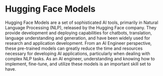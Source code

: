 # Hugging Face Models

Hugging Face Models are a set of sophisticated AI tools, primarily in Natural Language Processing (NLP), released by the Hugging Face company. They provide development and deploying capabilities for chatbots, translation, language understanding and generation, and have been widely used for research and application development. From an AI Engineer perspective, these pre-trained models can greatly reduce the time and resources necessary for developing AI applications, particularly when dealing with complex NLP tasks. As an AI engineer, understanding and knowing how to implement, fine-tune, and utilize these models is an important skill set to have.